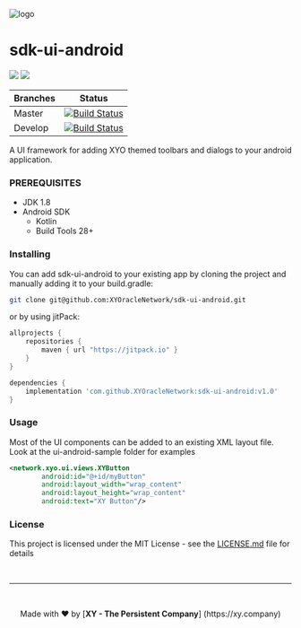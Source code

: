 [logo]: https://www.xy.company/img/home/logo_xy.png "XYAccount"

![logo]

# sdk-ui-android

[![](https://jitpack.io/v/XYOracleNetwork/sdk-ui-android.svg)](https://jitpack.io/#XYOracleNetwork/sdk-ui-android) <a href="https://codeclimate.com/github/XYOracleNetwork/sdk-ui-android/maintainability"><img src="https://api.codeclimate.com/v1/badges/4738f16c7d074fca669b/maintainability" /></a>

| Branches        | Status           |
| ------------- |:-------------:|
| Master      | [![Build Status](https://travis-ci.com/XYOracleNetwork/sdk-ui-android.svg?branch=master)](https://travis-ci.com/XYOracleNetwork/sdk-ui-android) |
| Develop      | [![Build Status](https://travis-ci.com/XYOracleNetwork/sdk-ui-android.svg?branch=develop)](https://travis-ci.com/XYOracleNetwork/sdk-ui-android)      |

A UI framework for adding XYO themed toolbars and dialogs to your android application.

### PREREQUISITES

* JDK 1.8
* Android SDK
  - Kotlin
  - Build Tools 28+

### Installing

You can add sdk-ui-android to your existing app by cloning the project and manually adding it
to your build.gradle:
```bash
git clone git@github.com:XYOracleNetwork/sdk-ui-android.git
```
or by using jitPack:
```gradle
allprojects {
    repositories {
        maven { url "https://jitpack.io" }
    }
}
```
```gradle
dependencies {
    implementation 'com.github.XYOracleNetwork:sdk-ui-android:v1.0'
}
```

### Usage
Most of the UI components can be added to an existing XML layout file. Look at the ui-android-sample
folder for examples
```xml
<network.xyo.ui.views.XYButton
        android:id="@+id/myButton"
        android:layout_width="wrap_content"
        android:layout_height="wrap_content"
        android:text="XY Button"/>
```

### License

This project is licensed under the MIT License - see the [LICENSE.md](LICENSE.md) file for details

<br><hr><br>
<p align="center">Made with  ❤️  by [<b>XY - The Persistent Company</b>] (https://xy.company)</p>

